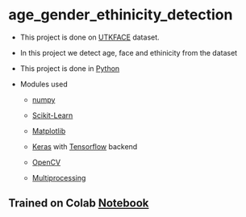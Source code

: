 # age_gender_ethinicity_detection

* This project is done on [UTKFACE](https://susanqq.github.io/UTKFace "UTKFace dataset") dataset.

* In this project we detect age, face and ethinicity from the dataset

* This project is done in [Python](https://www.python.org "Python")

* Modules used

  * [numpy](http://www.numpy.org "Numpy")

  * [Scikit-Learn](https://scikit-learn.org/stable/index.html "Scikit-Learn")

  * [Matplotlib](https://matplotlib.org/ "Matplotlib")
  
  * [Keras](https://www.keras.io "Keras") with [Tensorflow](https://www.tensorflow.org "Tensoprflow") backend
  
  * [OpenCV](https://opencv.org/)
  
  * [Multiprocessing](https://docs.python.org/2/library/multiprocessing.html)
  
## Trained on Colab [Notebook](https://colab.research.google.com/drive/1UEGupkJFiJnaMOj7K7r6wrJZ0nYQ7QzP)
